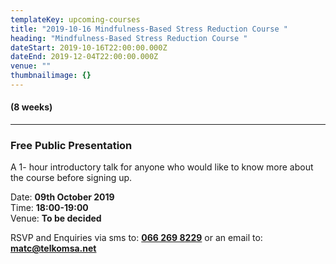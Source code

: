 ```yaml
---
templateKey: upcoming-courses
title: "2019-10-16 Mindfulness-Based Stress Reduction Course "
heading: "Mindfulness-Based Stress Reduction Course "
dateStart: 2019-10-16T22:00:00.000Z
dateEnd: 2019-12-04T22:00:00.000Z
venue: ""
thumbnailimage: {}
---
```


#### (8 weeks)

---

### Free Public Presentation

A 1- hour introductory talk for anyone who would like to know more about the course before signing up.

Date: **09th October 2019**  
Time: **18:00-19:00**  
Venue: **To be decided**

RSVP and Enquiries via sms to: **[066 269 8229](tel:+27662698229)** or an email to: **[matc@telkomsa.net](mailto:matc@telkomsa.net)**
